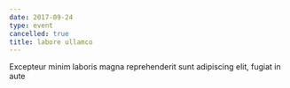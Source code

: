 ```yaml
---
date: 2017-09-24
type: event
cancelled: true
title: labore ullamco
---
```

Excepteur minim laboris magna reprehenderit sunt adipiscing elit, fugiat in aute